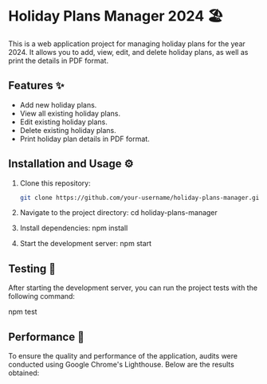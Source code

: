 # Holiday Plans Manager 2024 🏖️

This is a web application project for managing holiday plans for the year 2024. It allows you to add, view, edit, and delete holiday plans, as well as print the details in PDF format.

## Features ✨

- Add new holiday plans.
- View all existing holiday plans.
- Edit existing holiday plans.
- Delete existing holiday plans.
- Print holiday plan details in PDF format.

## Installation and Usage ⚙️

1. Clone this repository:

   ```bash
   git clone https://github.com/your-username/holiday-plans-manager.git
    ```
2. Navigate to the project directory:
    cd holiday-plans-manager

3. Install dependencies:
npm install

4. Start the development server:
npm start

## Testing 🧪

After starting the development server, you can run the project tests with the following command:

npm test

## Performance 🚀
To ensure the quality and performance of the application, audits were conducted using Google Chrome's Lighthouse. Below are the results obtained: